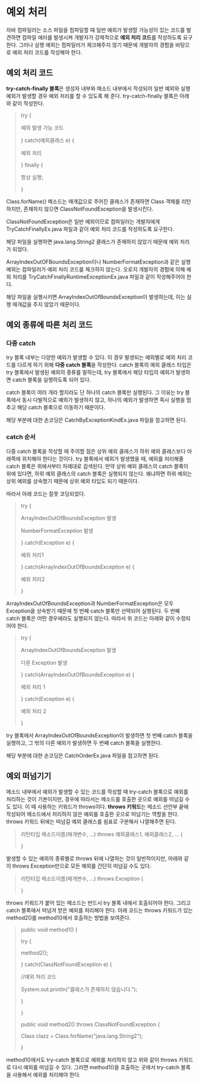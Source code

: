 # 예외 처리
자바 컴파일러는 소스 파일을 컴파일할 때 일반 예외가 발생할 가능성이 있는 코드를 발견하면 컴파일 에러를 발생시켜 개발자가 강제적으로 **예외 처리 코드**를 작성하도록 요구한다. 그러나 실행 예외는 컴파일러가 체크해주지 않기 때문에 개발자의 경험을 바탕으로 예외 처리 코드를 작성해야 한다.

## 예외 처리 코드
**try-catch-finally 블록**은 생성자 내부와 메소드 내부에서 작성되어 일반 예외와 실행 예외가 발생할 경우 예외 처리를 할 수 있도록 해 준다. try-catch-finally 블록은 아래와 같이 작성한다.

> try {
>
> 예외 발생 가능 코드
>
> } catch(예외클래스 e) {
>
> 예외 처리
>
> } finally {
>
> 항상 실행;
>
> }

Class.forName() 메소드는 매개값으로 주어진 클래스가 존재하면 Class 객체를 리턴하지만, 존재하지 않으면 ClassNotFoundException을 발생시킨다.

ClassNotFoundException은 일반 예외이므로 컴파일러는 개발자에게 TryCatchFinallyEx.java 파일과 같이 예외 처리 코드를 작성하도록 요구한다.

해당 파일을 실행하면 java.lang.String2 클래스가 존재하지 않았기 때문에 예외 처리가 되었다.

ArrayIndexOutOFBoundsException이나 NumberFormatException과 같은 실행 예외는 컴파일러가 예외 처리 코드를 체크하지 않는다. 오로지 개발자의 경험에 의해 예외 처리를 TryCatchFinallyRuntimeExceptionEx.java 파일과 같이 작성해주어야 한다.

해당 파일을 실행시키면 ArrayIndexOutOfBoundsException이 발생하는데, 이는 실행 매개값을 주지 않았기 때문이다.

## 예외 종류에 따른 처리 코드
### 다중 catch
try 블록 내부는 다양한 예외가 발생할 수 있다. 이 경우 발생되는 예외별로 예외 처리 코드를 다르게 하기 위해 **다중 catch 블록**을 작성한다. catch 블록의 예외 클래스 타입은 try 블록에서 발생된 예외의 종류를 말하는데, try 블록에서 해당 타입의 예외가 발생하면 catch 블록을 실행하도록 되어 있다.

catch 블록이 여러 개라 할지라도 단 하나의 catch 블록만 실행된다. 그 이유는 try 블록에서 동시 다발적으로 예외가 발생하지 않고, 하나의 예외가 발생하면 즉시 실행을 멈추고 해당 catch 블록으로 이동하기 때문이다.

해당 부분에 대한 손코딩은 CatchByExceptionKindEx.java 파일을 참고하면 된다.

### catch 순서
다중 catch 블록을 작성할 때 주의할 점은 상위 예외 클래스가 하위 예외 클래스보다 아래쪽에 위치해야 한다는 것이다. try 블록에서 예외가 발생했을 때, 예외를 처리해줄 catch 블록은 위에서부터 차례대로 검색된다. 만약 상위 예외 클래스의 catch 블록이 위에 있다면, 하위 예외 클래스의 catch 블록은 실행되지 않는다. 왜냐하면 하위 예외는 상위 예외를 상속했기 때문에 상위 예외 타입도 되기 때문이다.

따라서 아래 코드는 잘못 코딩되었다.

> try {
>
> ArrayIndexOutOfBoundsException 발생
>
> NumberFormatException 발생
>
> } catch(Exception e) {
>
> 예외 처리1
>
> } catch(ArrayIndexOutOfBoundsException e) {
>
> 예외 처리2
>
> }

ArrayIndexOutOfBoundsException과 NumberFormatException은 모두 Exception을 상속받기 때문에 첫 번째 catch 블록만 선택되어 실행된다. 두 번째 catch 블록은 어떤 경우에라도 실행되지 않는다. 따라서 위 코드는 아래와 같이 수정되어야 한다.

> try {
>
> ArrayIndexOutOfBoundsException 발생
>
> 다른 Exception 발생
>
> } catch(ArrayIndexOutOfBoundsException e) {
>
> 예외 처리 1
>
> } catch(Exception e) {
>
> 예외 처리 2
>
> }

try 블록에서 ArrayIndexOutOfBoundsException이 발생하면 첫 번째 catch 블록을 실행하고, 그 밖의 다른 예외가 발생하면 두 번째 catch 블록을 실행한다.

해당 부분에 대한 손코딩은 CatchOrderEx.java 파일을 참고하면 된다.

## 예외 떠넘기기
메소드 내부에서 예외가 발생할 수 있는 코드를 작성할 때 try-catch 블록으로 예외를 처리하는 것이 기본이지만, 경우에 따라서는 메소드를 호출한 곳으로 예외를 떠넘길 수도 있다. 이 때 사용하는 키워드가 throws이다. **throws 키워드**는 메소드 선언부 끝에 작성되어 메소드에서 처리하지 않은 예외를 호출한 곳으로 떠넘기는 역할을 한다. throws 키워드 뒤에는 떠넘길 예외 클래스를 쉼표로 구분해서 나열해주면 된다.

> 리턴타입 메소드이름(매개변수, ...) throws 예외클래스1, 예외클래스2, ... {
>
> }

발생할 수 있는 예외의 종류별로 throws 뒤에 나열하는 것이 일반적이지만, 아래와 같이 throws Exception만으로 모든 예외를 간단히 떠넘길 수도 있다.

> 리턴타입 메소드이름(매개변수, ...) throws Exception {
>
> }

throws 키워드가 붙어 있는 메소드는 반드시 try 블록 내에서 호출되어야 한다. 그리고 catch 블록에서 떠넘겨 받은 예외를 처리해야 한다. 아래 코드는 throws 키워드가 있는 method2()를 method1()에서 호출하는 방법을 보여준다.

> public void method1() {
>
> try {
>
> method2();
>
> } catch(ClassNotFoundException e) {
>
> //예외 처리 코드
>
> System.out.println("클래스가 존재하지 않습니다.");
>
> }
>
> }
>
> public void method2() throws ClassNotFoundException {
>
> Class clazz = Class.forName("java.lang.String2");
>
> }

method1()에서도 try-catch 블록으로 예외를 처리하지 않고 위와 같이 throws 키워드로 다시 예외를 떠넘길 수 있다. 그러면 method1()을 호출하는 곳에서 try-catch 블록을 사용해서 예외를 처리해야 한다.



